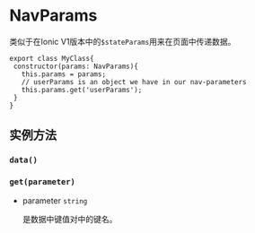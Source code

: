 # NavParams

类似于在Ionic V1版本中的`$stateParams`用来在页面中传递数据。

```
export class MyClass{
 constructor(params: NavParams){
   this.params = params;
   // userParams is an object we have in our nav-parameters
   this.params.get('userParams');
 }
}
```

## 实例方法

### `data()`

### `get(parameter)`

- parameter `string`

	是数据中键值对中的键名。

